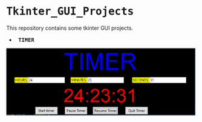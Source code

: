 # <samp>Tkinter_GUI_Projects</samp>

This repository contains some tkinter GUI projects.

- &nbsp; <b><samp> TIMER </samp></b>

<img src = "https://github.com/FavourOgboi/Tkinter_GUI_Projects/blob/main/assets/stopwatch.PNG" width = "500px" length = "500px">

